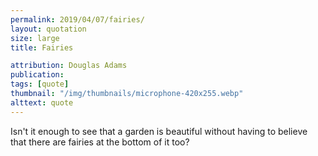 ```yaml
---
permalink: 2019/04/07/fairies/
layout: quotation
size: large
title: Fairies

attribution: Douglas Adams
publication:
tags: [quote]
thumbnail: "/img/thumbnails/microphone-420x255.webp"
alttext: quote
---
```


Isn't it enough to see that a garden is beautiful without
having to believe that there are fairies at the bottom of it too?
